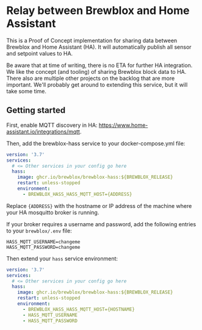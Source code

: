 # Relay between Brewblox and Home Assistant

This is a Proof of Concept implementation for sharing data between Brewblox and Home Assistant (HA).
It will automatically publish all sensor and setpoint values to HA.

Be aware that at time of writing, there is no ETA for further HA integration.
We like the concept (and tooling) of sharing Brewblox block data to HA.
There also are multiple other projects on the backlog that are more important.
We'll probably get around to extending this service, but it will take some time.

## Getting started

First, enable MQTT discovery in HA: <https://www.home-assistant.io/integrations/mqtt>.

Then, add the brewblox-hass service to your docker-compose.yml file:

```yml
version: '3.7'
services:
  # <= Other services in your config go here
  hass:
    image: ghcr.io/brewblox/brewblox-hass:${BREWBLOX_RELEASE}
    restart: unless-stopped
    environment:
      - BREWBLOX_HASS_HASS_MQTT_HOST={ADDRESS}
```

Replace `{ADDRESS}` with the hostname or IP address of the machine where your HA mosquitto broker is running.

If your broker requires a username and password, add the following entries to your `brewblox/.env` file:

```env
HASS_MQTT_USERNAME=changeme
HASS_MQTT_PASSWORD=changeme
```

Then extend your `hass` service environment:

```yml
version: '3.7'
services:
  # <= Other services in your config go here
  hass:
    image: ghcr.io/brewblox/brewblox-hass:${BREWBLOX_RELEASE}
    restart: unless-stopped
    environment:
      - BREWBLOX_HASS_HASS_MQTT_HOST={HOSTNAME}
      - HASS_MQTT_USERNAME
      - HASS_MQTT_PASSWORD
```
